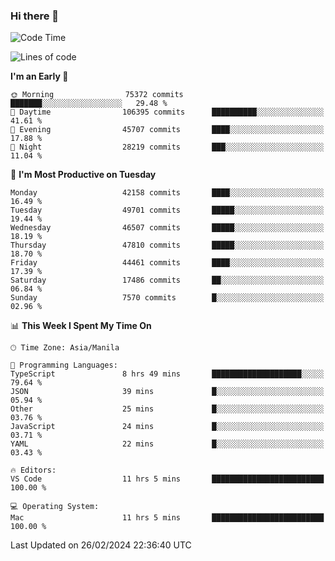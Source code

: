 ### Hi there 👋

<!--START_SECTION:waka-->
![Code Time](http://img.shields.io/badge/Code%20Time-4%2C911%20hrs%2048%20mins-blue)

![Lines of code](https://img.shields.io/badge/From%20Hello%20World%20I%27ve%20Written-115.2%20million%20lines%20of%20code-blue)

**I'm an Early 🐤** 

```text
🌞 Morning                75372 commits       ███████░░░░░░░░░░░░░░░░░░   29.48 % 
🌆 Daytime                106395 commits      ██████████░░░░░░░░░░░░░░░   41.61 % 
🌃 Evening                45707 commits       ████░░░░░░░░░░░░░░░░░░░░░   17.88 % 
🌙 Night                  28219 commits       ███░░░░░░░░░░░░░░░░░░░░░░   11.04 % 
```
📅 **I'm Most Productive on Tuesday** 

```text
Monday                   42158 commits       ████░░░░░░░░░░░░░░░░░░░░░   16.49 % 
Tuesday                  49701 commits       █████░░░░░░░░░░░░░░░░░░░░   19.44 % 
Wednesday                46507 commits       █████░░░░░░░░░░░░░░░░░░░░   18.19 % 
Thursday                 47810 commits       █████░░░░░░░░░░░░░░░░░░░░   18.70 % 
Friday                   44461 commits       ████░░░░░░░░░░░░░░░░░░░░░   17.39 % 
Saturday                 17486 commits       ██░░░░░░░░░░░░░░░░░░░░░░░   06.84 % 
Sunday                   7570 commits        █░░░░░░░░░░░░░░░░░░░░░░░░   02.96 % 
```


📊 **This Week I Spent My Time On** 

```text
🕑︎ Time Zone: Asia/Manila

💬 Programming Languages: 
TypeScript               8 hrs 49 mins       ████████████████████░░░░░   79.64 % 
JSON                     39 mins             █░░░░░░░░░░░░░░░░░░░░░░░░   05.94 % 
Other                    25 mins             █░░░░░░░░░░░░░░░░░░░░░░░░   03.76 % 
JavaScript               24 mins             █░░░░░░░░░░░░░░░░░░░░░░░░   03.71 % 
YAML                     22 mins             █░░░░░░░░░░░░░░░░░░░░░░░░   03.43 % 

🔥 Editors: 
VS Code                  11 hrs 5 mins       █████████████████████████   100.00 % 

💻 Operating System: 
Mac                      11 hrs 5 mins       █████████████████████████   100.00 % 
```


 Last Updated on 26/02/2024 22:36:40 UTC
<!--END_SECTION:waka-->


<!--
**rad182/rad182** is a ✨ _special_ ✨ repository because its `README.md` (this file) appears on your GitHub profile.

Here are some ideas to get you started:

- 🔭 I’m currently working on ...
- 🌱 I’m currently learning ...
- 👯 I’m looking to collaborate on ...
- 🤔 I’m looking for help with ...
- 💬 Ask me about ...
- 📫 How to reach me: ...
- 😄 Pronouns: ...
- ⚡ Fun fact: ...
-->
